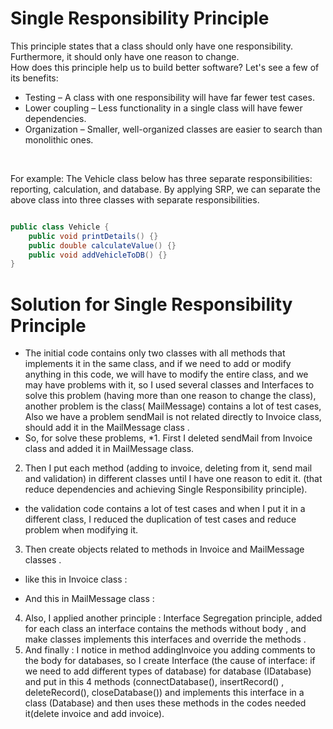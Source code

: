 # Single Responsibility Principle


This principle states that a class should only have one responsibility. Furthermore, it should only have one reason to change.
<br />
How does this principle help us to build better software? Let's see a few of its benefits:
<br />
- Testing – A class with one responsibility will have far fewer test cases.
- Lower coupling – Less functionality in a single class will have fewer dependencies.
- Organization – Smaller, well-organized classes are easier to search than monolithic ones.

<br />

For example: The Vehicle class below has three separate responsibilities: reporting, calculation, and database. By applying SRP, we can separate the above class into three classes with separate responsibilities.

```java

public class Vehicle {
    public void printDetails() {}
    public double calculateValue() {}
    public void addVehicleToDB() {}
}

```
# Solution for Single Responsibility Principle

* The initial code contains only two classes with all methods that implements it in the same class, and if we need to add or modify anything in this code, we will have to modify the entire class, and we may have problems with it, so I used several classes and Interfaces to solve this problem (having more than one reason to change the class), another problem is the class( MailMessage) contains a lot of test cases, Also we have a problem sendMail is not related directly to Invoice class, should add it in the MailMessage class .
* So, for solve these problems,
*1. First I deleted sendMail from Invoice class and added it in MailMessage class.
2. Then I put each method (adding to invoice, deleting from it, send mail and validation) in different classes until I have one reason to edit it. (that reduce dependencies and achieving Single Responsibility principle).
- the validation code contains a lot of test cases and when I put it in a different class, I reduced the duplication of test cases and reduce problem when modifying it.
3. Then create objects related to methods in Invoice and MailMessage classes .
- like this in Invoice class :

- And this in MailMessage class :
 
4. Also, I applied another principle :
Interface Segregation principle, added for each class an interface contains the methods without body , and make classes implements this interfaces and override the methods .
5. And finally :
I notice in method addingInvoice you adding comments to the body for databases, so I create Interface (the cause of interface: if we need to add different types of database) for database (IDatabase) and put in this 4 methods (connectDatabase(), insertRecord() , deleteRecord(), closeDatabase()) and implements this interface in a class (Database) and then uses these methods in the codes needed it(delete invoice and add invoice).
